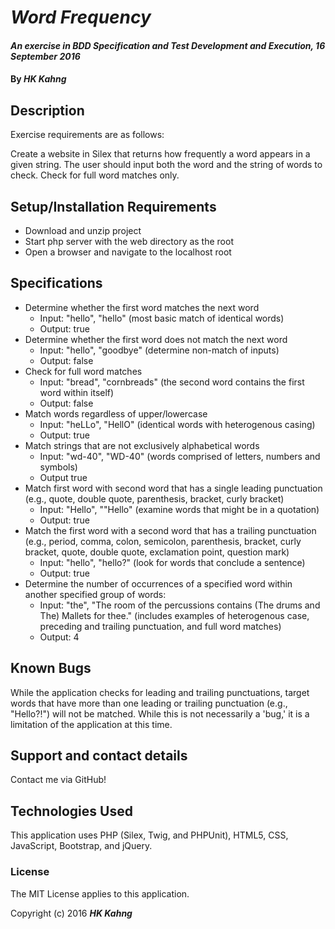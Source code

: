 # _Word Frequency_

#### _An exercise in BDD Specification and Test Development and Execution, 16 September 2016_

#### By _**HK Kahng**_

## Description

Exercise requirements are as follows:

Create a website in Silex that returns how frequently a word appears in a given string. The user should input both the word and the string of words to check. Check for full word matches only.

## Setup/Installation Requirements

* Download and unzip project
* Start php server with the web directory as the root
* Open a browser and navigate to the localhost root

## Specifications

* Determine whether the first word matches the next word
  * Input: "hello", "hello" (most basic match of identical words)
  * Output: true
* Determine whether the first word does not match the next word
  * Input: "hello", "goodbye" (determine non-match of inputs)
  * Output: false
* Check for full word matches
  * Input: "bread", "cornbreads" (the second word contains the first word within itself)
  * Output: false
* Match words regardless of upper/lowercase
  * Input: "heLLo", "HellO" (identical words with heterogenous casing)
  * Output: true
* Match strings that are not exclusively alphabetical words
  * Input: "wd-40", "WD-40" (words comprised of letters, numbers and symbols)
  * Output true
* Match first word with second word that has a single leading punctuation (e.g., quote, double quote, parenthesis, bracket, curly bracket)
  * Input: "Hello", ""Hello" (examine words that might be in a quotation)
  * Output: true
* Match the first word with a second word that has a trailing punctuation (e.g., period, comma, colon, semicolon, parenthesis, bracket, curly bracket, quote, double quote, exclamation point, question mark)
  * Input: "hello", "hello?" (look for words that conclude a sentence)
  * Output: true
* Determine the number of occurrences of a specified word within another specified group of words:
  * Input: "the", "The room of the percussions contains (The drums and The) Mallets for thee." (includes examples of heterogenous case, preceding and trailing punctuation, and full word matches)
  * Output: 4

## Known Bugs

While the application checks for leading and trailing punctuations, target words that have more than one leading or trailing punctuation (e.g., "Hello?!") will not be matched. While this is not necessarily a 'bug,' it is a limitation of the application at this time.

## Support and contact details

Contact me via GitHub!

## Technologies Used

This application uses PHP (Silex, Twig, and PHPUnit), HTML5, CSS, JavaScript, Bootstrap, and jQuery.

### License

The MIT License applies to this application.

Copyright (c) 2016 **_HK Kahng_**

